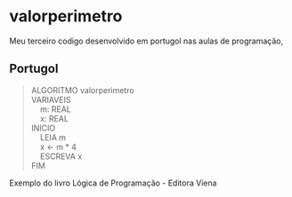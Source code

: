 # valorperimetro  

Meu terceiro codigo desenvolvido em portugol nas aulas de programação, 

## Portugol
>ALGORITMO valorperimetro \
>VARIAVEIS \
> &nbsp;&nbsp;&nbsp;&nbsp;m: REAL \
> &nbsp;&nbsp;&nbsp;&nbsp;x: REAL \
> INICIO \
> &nbsp;&nbsp;&nbsp;&nbsp;LEIA m \
> &nbsp;&nbsp;&nbsp;&nbsp;x ← m * 4  \
> &nbsp;&nbsp;&nbsp;&nbsp;ESCREVA  x \
> FIM



Exemplo do livro Lógica de Programação - Editora Viena

